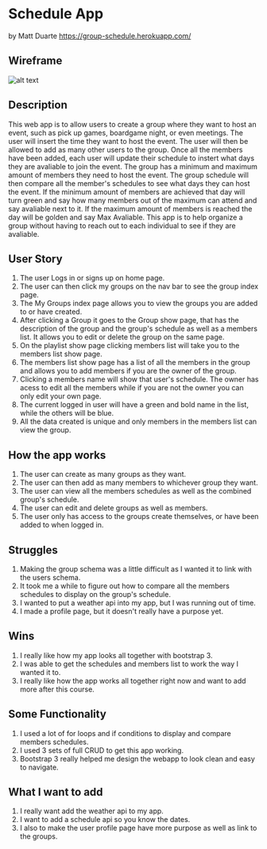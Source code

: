 # Schedule App
by Matt Duarte
https://group-schedule.herokuapp.com/

## Wireframe
![alt text](https://i.imgur.com/UIS4d1f.png "Wireframe")

## Description

This web app is to allow users to create a group where they want to host an event, such as pick up games, boardgame night, or even meetings. The user will insert the time they want to host the event. The user will then be allowed to add as many other users to the group. Once all the members have been added, each user will update their schedule to instert what days they are avaliable to join the event. The group has a minimum and maximum amount of members they need to host the event. The group schedule will then compare all the member's schedules to see what days they can host the event. If the minimum amount of members are achieved that day will turn green and say how many members out of the maximum can attend and say avaliable next to it. If the maximum amount of members is reached the day will be golden and say Max Avaliable. This app is to help organize a group without having to reach out to each individual to see if they are avaliable. 

## User Story
1. The user Logs in or signs up on home page.
2. The user can then click my groups on the nav bar to see the group index page.
3. The My Groups index page allows you to view the groups you are added to or have created.
4. After clicking a Group it goes to the Group show page, that has the description of the group and the group's schedule as well as a members list. It allows you to edit or delete the group on the same page.
5. On the playlist show page clicking members list will take you to the members list show page.
6. The members list show page has a list of all the members in the group and allows you to add members if you are the owner of the group.
7. Clicking a members name will show that user's schedule. The owner has acess to edit all the members while if you are not the owner you can only edit your own page.
8. The current logged in user will have a green and bold name in the list, while the others will be blue.
9. All the data created is unique and only members in the members list can view the group.

## How the app works
1. The user can create as many groups as they want.
2. The user can then add as many members to whichever group they want.
3. The user can view all the members schedules as well as the combined group's schedule.
4. The user can edit and delete groups as well as members.
5. The user only has access to the groups create themselves, or have been added to when logged in.

## Struggles 
1. Making the group schema was a little difficult as I wanted it to link with the users schema.
2. It took me a while to figure out how to compare all the members schedules to display on the group's schedule.
3. I wanted to put a weather api into my app, but I was running out of time.
4. I made a profile page, but it doesn't really have a purpose yet.

## Wins
1. I really like how my app looks all together with bootstrap 3.
2. I was able to get the schedules and members list to work the way I wanted it to.
3. I really like how the app works all together right now and want to add more after this course.

## Some Functionality
1. I used a lot of for loops and if conditions to display and compare members schedules.
2. I used 3 sets of full CRUD to get this app working.
3. Bootstrap 3 really helped me design the webapp to look clean and easy to navigate.


## What I want to add
1. I really want add the weather api to my app.
2. I want to add a schedule api so you know the dates.
3. I also to make the user profile page have more purpose as well as link to the groups.
